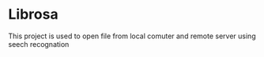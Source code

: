 # Librosa
This project is used to open file from local comuter and remote server using seech recognation
